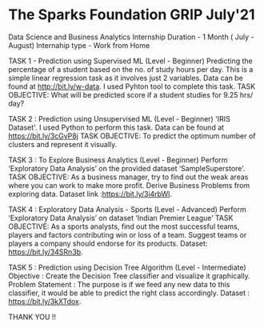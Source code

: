 # The Sparks Foundation GRIP July'21
Data Science and Business Analytics Internship 
Duration - 1 Month ( July - August)
Internahip type - Work from Home

TASK 1 - Prediction using Supervised ML (Level - Beginner)
Predicting the percentage of a student based on the no. of study hours per day. This is a simple linear regression task as it involves just 2 variables. Data can be found at http://bit.ly/w-data. I used Pyhton tool to complete this task.
TASK OBJECTIVE: What will be predicted score if a student studies for 9.25 hrs/ day?


TASK 2 : Prediction using Unsupervised ML (Level - Beginner)
'IRIS Dataset'. I used Python to perform this task. Data can be found at https://bit.ly/3cGyP8j
TASK OBJECTIVE: To predict the optimum number of clusters and represent it visually. 


TASK 3 : To Explore Business Analytics (Level - Beginner)
Perform ‘Exploratory Data Analysis’ on the provided dataset ‘SampleSuperstore’. 
TASK OBJECTIVE: As a business manager, try to find out the weak areas where you can work to make more profit. Derive Business Problems from exploring data. 
Dataset link :https://bit.ly/3i4rbWl.


TASK 4 : Exploratory Data Analysis - Sports  (Level - Advanced)
Perform ‘Exploratory Data Analysis’ on dataset ‘Indian Premier League’ 
TASK OBJECTIVE:  As a sports analysts, find out the most successful teams, players and factors contributing win or loss of a team. Suggest teams or players a company should endorse for its products. 
Dataset: https://bit.ly/34SRn3b.


TASK 5 : Prediction using Decision Tree Algorithm (Level - Intermediate)
Objective : Create the Decision Tree classifier and visualize it graphically. 
Problem Statement : The purpose is if we feed any new data to this classifier, it would be able to predict the right class accordingly. 
Dataset : https://bit.ly/3kXTdox.

THANK YOU !!

